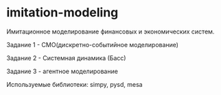 # imitation-modeling
Имитационное моделирование финансовых и экономических систем.

Задание 1 - СМО(дискретно-событийное моделирование)

Задание 2 - Системная динамика (Басс)

Задание 3 - агентное моделирование 


Используемые библиотеки: simpy, pysd, mesa
